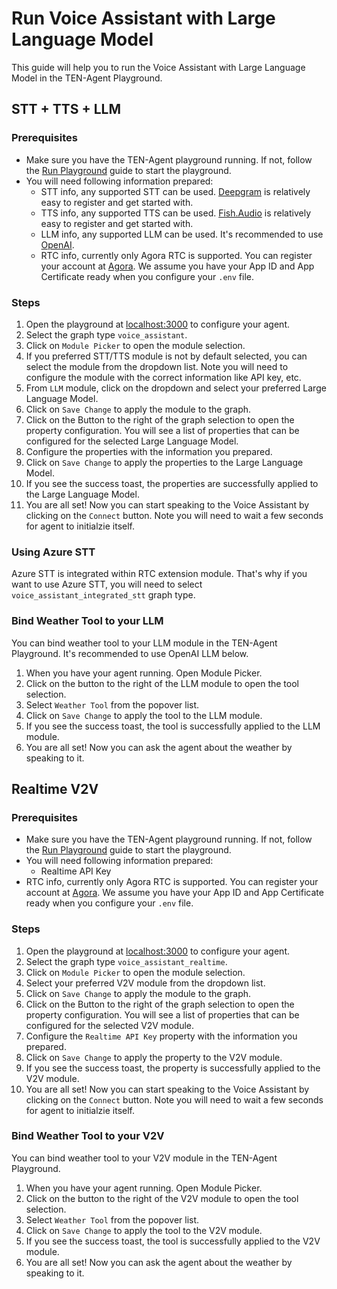 # Run Voice Assistant with Large Language Model

This guide will help you to run the Voice Assistant with Large Language Model in the TEN-Agent Playground.

## STT + TTS + LLM

### Prerequisites

- Make sure you have the TEN-Agent playground running. If not, follow the [Run Playground](https://doc.theten.ai/ten-agent/quickstart) guide to start the playground.
- You will need following information prepared:
  - STT info, any supported STT can be used. [Deepgram](https://deepgram.com/) is relatively easy to register and get started with.
  - TTS info, any supported TTS can be used. [Fish.Audio](https://fish.audio/) is relatively easy to register and get started with.
  - LLM info, any supported LLM can be used. It's recommended to use [OpenAI](https://openai.com).
  - RTC info, currently only Agora RTC is supported. You can register your account at [Agora](https://www.agora.io/). We assume you have your App ID and App Certificate ready when you configure your `.env` file.

### Steps

1. Open the playground at [localhost:3000](http://localhost:3000) to configure your agent.
2. Select the graph type `voice_assistant`.
3. Click on `Module Picker` to open the module selection.
4. If you preferred STT/TTS module is not by default selected, you can select the module from the dropdown list. Note you will need to configure the module with the correct information like API key, etc.
5. From `LLM` module, click on the dropdown and select your preferred Large Language Model.
6. Click on `Save Change` to apply the module to the graph.
7. Click on the Button to the right of the graph selection to open the property configuration. You will see a list of properties that can be configured for the selected Large Language Model.
8. Configure the properties with the information you prepared.
9. Click on `Save Change` to apply the properties to the Large Language Model.
10. If you see the success toast, the properties are successfully applied to the Large Language Model.
11. You are all set! Now you can start speaking to the Voice Assistant by clicking on the `Connect` button. Note you will need to wait a few seconds for agent to initialzie itself.

### Using Azure STT

Azure STT is integrated within RTC extension module. That's why if you want to use Azure STT, you will need to select `voice_assistant_integrated_stt` graph type.

### Bind Weather Tool to your LLM

You can bind weather tool to your LLM module in the TEN-Agent Playground.
It's recommended to use OpenAI LLM below.

1. When you have your agent running. Open Module Picker.
2. Click on the button to the right of the LLM module to open the tool selection.
3. Select `Weather Tool` from the popover list.
4. Click on `Save Change` to apply the tool to the LLM module.
5. If you see the success toast, the tool is successfully applied to the LLM module.
6. You are all set! Now you can ask the agent about the weather by speaking to it.


## Realtime V2V


### Prerequisites

- Make sure you have the TEN-Agent playground running. If not, follow the [Run Playground](https://doc.theten.ai/ten-agent/quickstart) guide to start the playground.
- You will need following information prepared:
  - Realtime API Key
- RTC info, currently only Agora RTC is supported. You can register your account at [Agora](https://www.agora.io/). We assume you have your App ID and App Certificate ready when you configure your `.env` file.

### Steps

1. Open the playground at [localhost:3000](http://localhost:3000) to configure your agent.
2. Select the graph type `voice_assistant_realtime`.
3. Click on `Module Picker` to open the module selection.
4. Select your preferred V2V module from the dropdown list.
5. Click on `Save Change` to apply the module to the graph.
6. Click on the Button to the right of the graph selection to open the property configuration. You will see a list of properties that can be configured for the selected V2V module.
7. Configure the `Realtime API Key` property with the information you prepared.
8. Click on `Save Change` to apply the property to the V2V module.
9. If you see the success toast, the property is successfully applied to the V2V module.
10. You are all set! Now you can start speaking to the Voice Assistant by clicking on the `Connect` button. Note you will need to wait a few seconds for agent to initialzie itself.

### Bind Weather Tool to your V2V

You can bind weather tool to your V2V module in the TEN-Agent Playground.

1. When you have your agent running. Open Module Picker.
2. Click on the button to the right of the V2V module to open the tool selection.
3. Select `Weather Tool` from the popover list.
4. Click on `Save Change` to apply the tool to the V2V module.
5. If you see the success toast, the tool is successfully applied to the V2V module.
6. You are all set! Now you can ask the agent about the weather by speaking to it.
